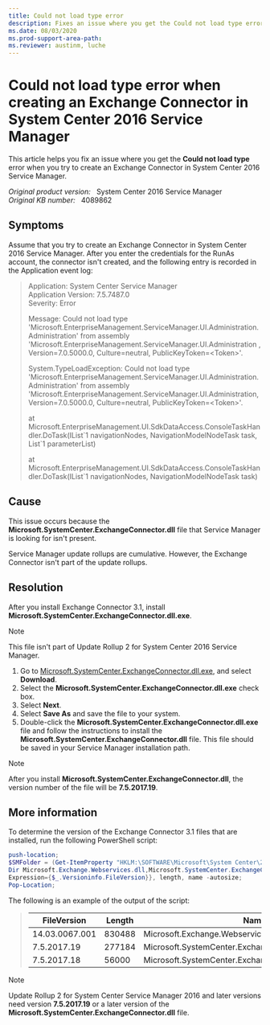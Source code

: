 ```yaml
---
title: Could not load type error
description: Fixes an issue where you get the Could not load type error when you try to create an Exchange Connector in System Center 2016 Service Manager.
ms.date: 08/03/2020
ms.prod-support-area-path: 
ms.reviewer: austinm, luche
---
```

# Could not load type error when creating an Exchange Connector in System Center 2016 Service Manager

This article helps you fix an issue where you get the **Could not load type** error when you try to create an Exchange Connector in System Center 2016 Service Manager.

_Original product version:_ &nbsp; System Center 2016 Service Manager  
_Original KB number:_ &nbsp; 4089862

## Symptoms

Assume that you try to create an Exchange Connector in System Center 2016 Service Manager. After you enter the credentials for the RunAs account, the connector isn't created, and the following entry is recorded in the Application event log:

> Application: System Center Service Manager  
> Application Version: 7.5.7487.0  
> Severity: Error  
>
> Message: Could not load type 'Microsoft.EnterpriseManagement.ServiceManager.UI.Administration.Administration' from assembly 'Microsoft.EnterpriseManagement.ServiceManager.UI.Administration , Version=7.0.5000.0, Culture=neutral, PublicKeyToken=\<Token>'.
>
> System.TypeLoadException: Could not load type 'Microsoft.EnterpriseManagement.ServiceManager.UI.Administration.Administration' from assembly 'Microsoft.EnterpriseManagement.ServiceManager.UI.Administration, Version=7.0.5000.0, Culture=neutral, PublicKeyToken=\<Token>'.
>  
> at Microsoft.EnterpriseManagement.UI.SdkDataAccess.ConsoleTaskHandler.DoTask(IList\`1 navigationNodes, NavigationModelNodeTask task, List\`1 parameterList)
>
> at Microsoft.EnterpriseManagement.UI.SdkDataAccess.ConsoleTaskHandler.DoTask(IList\`1 navigationNodes, NavigationModelNodeTask task)

## Cause

This issue occurs because the **Microsoft.SystemCenter.ExchangeConnector.dll** file that Service Manager is looking for isn't present.

Service Manager update rollups are cumulative. However, the Exchange Connector isn't part of the update rollups.

## Resolution

After you install Exchange Connector 3.1, install **Microsoft.SystemCenter.ExchangeConnector.dll.exe**.

> [!NOTE]
> This file isn't part of Update Rollup 2 for System Center 2016 Service Manager.

1. Go to [Microsoft.SystemCenter.ExchangeConnector.dll.exe](https://www.microsoft.com/download/details.aspx?id=54655&751be11f-ede8-5a0c-058c-2ee190a24fa6=True&fa43d42b-25b5-4a42-fe9b-1634f450f5ee=True), and select **Download**.
2. Select the **Microsoft.SystemCenter.ExchangeConnector.dll.exe** check box.
3. Select **Next**.
4. Select **Save As** and save the file to your system.
5. Double-click the **Microsoft.SystemCenter.ExchangeConnector.dll.exe** file and follow the instructions to install the **Microsoft.SystemCenter.ExchangeConnector.dll** file. This file should be saved in your Service Manager installation path.

> [!NOTE]
> After you install **Microsoft.SystemCenter.ExchangeConnector.dll**, the version number of the file will be **7.5.2017.19**.

## More information

To determine the version of the Exchange Connector 3.1 files that are installed, run the following PowerShell script:

```powershell
push-location;
$SMFolder = (Get-ItemProperty "HKLM:\SOFTWARE\Microsoft\System Center\2010\Service Manager\Setup").InstallDirectory; CD $SMFolder;
Dir Microsoft.Exchange.Webservices.dll,Microsoft.SystemCenter.ExchangeConnector.dll,Microsoft.SystemCenter.ExchangeConnector.resources.dll | FT @{Label="FileVersion";
Expression={$_.Versioninfo.FileVersion}}, length, name -autosize;
Pop-Location;
```

The following is an example of the output of the script:

> |FileVersion|Length|Name|
> |---|---|---|
> |14.03.0067.001|830488|Microsoft.Exchange.Webservices.dll|
> |7.5.2017.19|277184|Microsoft.SystemCenter.ExchangeConnector.dll|
> |7.5.2017.18|56000|Microsoft.SystemCenter.ExchangeConnector.resources.dll|

> [!NOTE]
> Update Rollup 2 for System Center Service Manager 2016 and later versions need version **7.5.2017.19** or a later version of the **Microsoft.SystemCenter.ExchangeConnector.dll** file.
